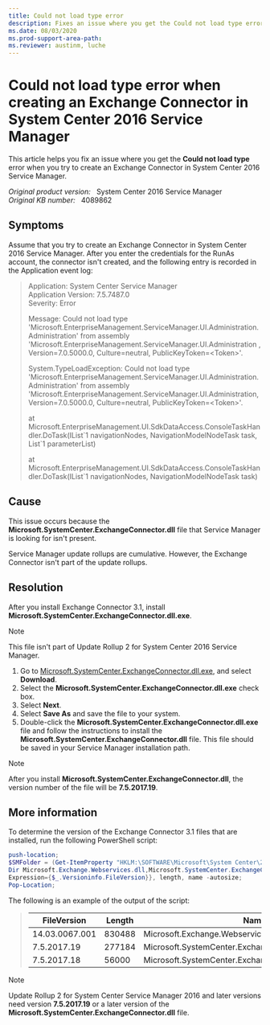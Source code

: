 ```yaml
---
title: Could not load type error
description: Fixes an issue where you get the Could not load type error when you try to create an Exchange Connector in System Center 2016 Service Manager.
ms.date: 08/03/2020
ms.prod-support-area-path: 
ms.reviewer: austinm, luche
---
```

# Could not load type error when creating an Exchange Connector in System Center 2016 Service Manager

This article helps you fix an issue where you get the **Could not load type** error when you try to create an Exchange Connector in System Center 2016 Service Manager.

_Original product version:_ &nbsp; System Center 2016 Service Manager  
_Original KB number:_ &nbsp; 4089862

## Symptoms

Assume that you try to create an Exchange Connector in System Center 2016 Service Manager. After you enter the credentials for the RunAs account, the connector isn't created, and the following entry is recorded in the Application event log:

> Application: System Center Service Manager  
> Application Version: 7.5.7487.0  
> Severity: Error  
>
> Message: Could not load type 'Microsoft.EnterpriseManagement.ServiceManager.UI.Administration.Administration' from assembly 'Microsoft.EnterpriseManagement.ServiceManager.UI.Administration , Version=7.0.5000.0, Culture=neutral, PublicKeyToken=\<Token>'.
>
> System.TypeLoadException: Could not load type 'Microsoft.EnterpriseManagement.ServiceManager.UI.Administration.Administration' from assembly 'Microsoft.EnterpriseManagement.ServiceManager.UI.Administration, Version=7.0.5000.0, Culture=neutral, PublicKeyToken=\<Token>'.
>  
> at Microsoft.EnterpriseManagement.UI.SdkDataAccess.ConsoleTaskHandler.DoTask(IList\`1 navigationNodes, NavigationModelNodeTask task, List\`1 parameterList)
>
> at Microsoft.EnterpriseManagement.UI.SdkDataAccess.ConsoleTaskHandler.DoTask(IList\`1 navigationNodes, NavigationModelNodeTask task)

## Cause

This issue occurs because the **Microsoft.SystemCenter.ExchangeConnector.dll** file that Service Manager is looking for isn't present.

Service Manager update rollups are cumulative. However, the Exchange Connector isn't part of the update rollups.

## Resolution

After you install Exchange Connector 3.1, install **Microsoft.SystemCenter.ExchangeConnector.dll.exe**.

> [!NOTE]
> This file isn't part of Update Rollup 2 for System Center 2016 Service Manager.

1. Go to [Microsoft.SystemCenter.ExchangeConnector.dll.exe](https://www.microsoft.com/download/details.aspx?id=54655&751be11f-ede8-5a0c-058c-2ee190a24fa6=True&fa43d42b-25b5-4a42-fe9b-1634f450f5ee=True), and select **Download**.
2. Select the **Microsoft.SystemCenter.ExchangeConnector.dll.exe** check box.
3. Select **Next**.
4. Select **Save As** and save the file to your system.
5. Double-click the **Microsoft.SystemCenter.ExchangeConnector.dll.exe** file and follow the instructions to install the **Microsoft.SystemCenter.ExchangeConnector.dll** file. This file should be saved in your Service Manager installation path.

> [!NOTE]
> After you install **Microsoft.SystemCenter.ExchangeConnector.dll**, the version number of the file will be **7.5.2017.19**.

## More information

To determine the version of the Exchange Connector 3.1 files that are installed, run the following PowerShell script:

```powershell
push-location;
$SMFolder = (Get-ItemProperty "HKLM:\SOFTWARE\Microsoft\System Center\2010\Service Manager\Setup").InstallDirectory; CD $SMFolder;
Dir Microsoft.Exchange.Webservices.dll,Microsoft.SystemCenter.ExchangeConnector.dll,Microsoft.SystemCenter.ExchangeConnector.resources.dll | FT @{Label="FileVersion";
Expression={$_.Versioninfo.FileVersion}}, length, name -autosize;
Pop-Location;
```

The following is an example of the output of the script:

> |FileVersion|Length|Name|
> |---|---|---|
> |14.03.0067.001|830488|Microsoft.Exchange.Webservices.dll|
> |7.5.2017.19|277184|Microsoft.SystemCenter.ExchangeConnector.dll|
> |7.5.2017.18|56000|Microsoft.SystemCenter.ExchangeConnector.resources.dll|

> [!NOTE]
> Update Rollup 2 for System Center Service Manager 2016 and later versions need version **7.5.2017.19** or a later version of the **Microsoft.SystemCenter.ExchangeConnector.dll** file.
